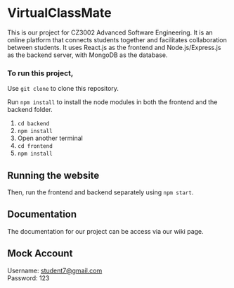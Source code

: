 # VirtualClassMate

This is our project for CZ3002 Advanced Software Engineering. It is an online platform that connects students together and facilitates collaboration between students. It uses React.js as the frontend and Node.js/Express.js as the backend server, with MongoDB as the database.

### To run this project,

Use `git clone` to clone this repository.

Run `npm install` to install the node modules in both the frontend and the backend folder.

1. `cd backend`
2. `npm install`
3. Open another terminal
4. `cd frontend`
5. `npm install`

## Running the website

Then, run the frontend and backend separately using `npm start`.

## Documentation

The documentation for our project can be access via our wiki page.

## Mock Account
Username: student7@gmail.com\
Password: 123
